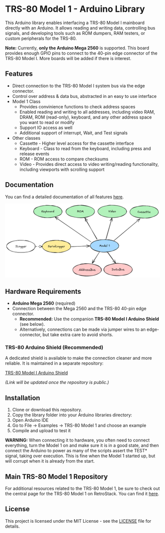 # TRS-80 Model 1 - Arduino Library

This Arduino library enables interfacing a TRS-80 Model I mainboard directly with an Arduino. It allows reading and writing data, controlling bus signals, and developing tools such as ROM dumpers, RAM testers, or custom peripherals for the TRS-80.

**Note:** Currently, **only the Arduino Mega 2560** is supported. This board provides enough GPIO pins to connect to the 40-pin edge connector of the TRS-80 Model I. More boards will be added if there is interest.

## Features

- Direct connection to the TRS-80 Model I system bus via the edge connector.
- Control over address & data bus, abstracted in an easy to use interface
- Model 1 Class
  - Provides convinience functions to check address spaces
  - Enabled reading and writing to all addresses, including video RAM, DRAM, ROM (read-only), keyboard, and any other address space you want to read or modify
  - Support IO access as well
  - Additional support of interrupt, Wait, and Test signals
- Other classes
  - Cassette - Higher level access for the cassette interface
  - Keyboard - Class to read from the keyboard, including press and release events
  - ROM - ROM access to compare checksums
  - Video - Provides direct access to video writing/reading functionality, including viewports with scrolling support

## Documentation

You can find a detailed documentation of all features [here](/docs).

![Overview](/Images/Overview.png)

## Hardware Requirements

- **Arduino Mega 2560** (required)
- Connection between the Mega 2560 and the TRS-80 40-pin edge connector.
  - **Recommended:** Use the companion **TRS-80 Model I Arduino Shield** (see below).
  - Alternatively, connections can be made via jumper wires to an edge-connector, but take extra care to avoid shorts.

### TRS-80 Arduino Shield (Recommended)

A dedicated shield is available to make the connection cleaner and more reliable. It is maintained in a separate repository:

[TRS-80 Model I Arduino Shield](LINK_TO_SHIELD_DOCS)

*(Link will be updated once the repository is public.)*

## Installation

1. Clone or download this repository.
2. Copy the library folder into your Arduino libraries directory:
3. Open Arduino IDE
4. Go to File -> Examples -> TRS-80 Model 1 and choose an example
5. Compile and upload to test it

**WARNING:** When connecting it to hardware, you often need to connect everything, turn the Model 1 on and make sure it is in a good state, and then connect the Arduino to power as many of the scripts assert the TEST* signal, taking over execution. This is fine when the Model 1 started up, but will corrupt when it is already from the start.

## Main TRS-80 Model 1 Repository

For additional resources related to the TRS-80 Model 1, be sure to check out the central page for the TRS-80 Model 1 on RetroStack. You can find it [here](https://www.github.com/RetroStack/TRS-80-Model-I).

## License

This project is licensed under the MIT License - see the [LICENSE](LICENSE) file for details.

